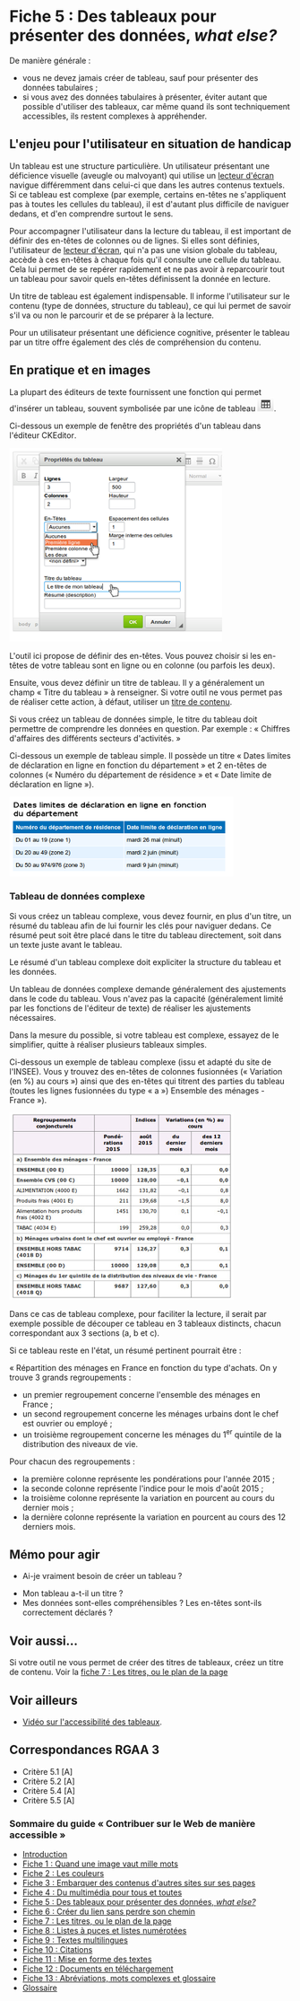 # Fiche 5&nbsp;: Des tableaux pour présenter des données, <i lang="en">what else?</i>

De manière générale&nbsp;:

- vous ne devez jamais créer de tableau, sauf pour présenter des données tabulaires&nbsp;;
- si vous avez des données tabulaires à présenter, éviter autant que possible d'utiliser des tableaux, car même quand ils sont techniquement accessibles, ils restent complexes à appréhender.

## L'enjeu pour l'utilisateur en situation de handicap

Un tableau est une structure particulière. Un utilisateur présentant une déficience visuelle (aveugle ou malvoyant) qui utilise un [lecteur d'écran](glossaire.md#lecteur-decran) navigue différemment dans celui-ci que dans les autres contenus textuels. Si ce tableau est complexe (par exemple, certains en-têtes ne s'appliquent pas à toutes les cellules du tableau), il est d'autant plus difficile de naviguer dedans, et d'en comprendre surtout le sens.

Pour accompagner l'utilisateur dans la lecture du tableau, il est important de définir des en-têtes de colonnes ou de lignes. Si elles sont définies, l'utilisateur de [lecteur d'écran](glossaire.md#lecteur-decran), qui n'a pas une vision globale du tableau, accède à ces en-têtes à chaque fois qu'il consulte une cellule du tableau. Cela lui permet de se repérer rapidement et ne pas avoir à reparcourir tout un tableau pour savoir quels en-têtes définissent la donnée en lecture.

Un titre de tableau est également indispensable. Il informe l'utilisateur sur le contenu (type de données, structure du tableau), ce qui lui permet de savoir s'il va ou non le parcourir et de se préparer à la lecture.

Pour un utilisateur présentant une déficience cognitive, présenter le tableau par un titre offre également des clés de compréhension du contenu.

## En pratique et en images

La plupart des éditeurs de texte fournissent une fonction qui permet d'insérer un tableau, souvent symbolisée par une icône de tableau <img src="img/tableau/icone-tableau.png" alt="" />.

Ci-dessous un exemple de fenêtre des propriétés d'un tableau dans l'éditeur <span lang="en">CKEditor</span>.

<img src="img/tableau/ckeditor.png" alt="" />

L'outil ici propose de définir des en-têtes. Vous pouvez choisir si les en-têtes de votre tableau sont en ligne ou en colonne (ou parfois les deux).

Ensuite, vous devez définir un titre de tableau. Il y a généralement un champ «&nbsp;Titre du tableau&nbsp;» à renseigner. Si votre outil ne vous permet pas de réaliser cette action, à défaut, utiliser un [titre de contenu](titres.md).

Si vous créez un tableau de données simple, le titre du tableau doit permettre de comprendre les données en question. Par exemple&nbsp;: «&nbsp;Chiffres d'affaires des différents secteurs d'activités.&nbsp;»

Ci-dessous un exemple de tableau simple. Il possède un titre «&nbsp;Dates limites de déclaration en ligne en fonction du département&nbsp;» et 2 en-têtes de colonnes («&nbsp;Numéro du département de résidence&nbsp;» et «&nbsp;Date limite de déclaration en ligne&nbsp;»).

<img src="img/tableau/simple.png" alt="" />

### Tableau de données complexe

Si vous créez un tableau complexe, vous devez fournir, en plus d'un titre, un résumé du tableau afin de lui fournir les clés pour naviguer dedans. Ce résumé peut soit être placé dans le titre du tableau directement, soit dans un texte juste avant le tableau.

Le résumé d'un tableau complexe doit expliciter la structure du tableau et les données.

Un tableau de données complexe demande généralement des ajustements dans le code du tableau. Vous n'avez pas la capacité (généralement limité par les fonctions de l'éditeur de texte) de réaliser les ajustements nécessaires.

Dans la mesure du possible, si votre tableau est complexe, essayez de le simplifier, quitte à réaliser plusieurs tableaux simples.

Ci-dessous un exemple de tableau complexe (issu et adapté du site de l'INSEE). Vous y trouvez des en-têtes de colonnes fusionnées («&nbsp;Variation (en %) au cours&nbsp;») ainsi que des en-têtes qui titrent des parties du tableau (toutes les lignes fusionnées du type «&nbsp;a&nbsp;») Ensemble des ménages - France&nbsp;»).

<img src="img/tableau/complexe.jpeg" alt="" />

Dans ce cas de tableau complexe, pour faciliter la lecture, il serait par exemple possible de découper ce tableau en 3 tableaux distincts, chacun correspondant aux 3 sections (a, b et c).

Si ce tableau reste en l'état, un résumé pertinent pourrait être&nbsp;:

«&nbsp;Répartition des ménages en France en fonction du type d'achats. On y trouve 3 grands regroupements&nbsp;:

- un premier regroupement concerne l'ensemble des ménages en France&nbsp;;
- un second regroupement concerne les ménages urbains dont le chef est ouvrier ou employé&nbsp;;
- un troisième regroupement concerne les ménages du 1<sup>er</sup> quintile de la distribution des niveaux de vie.

Pour chacun des regroupements&nbsp;:

- la première colonne représente les pondérations pour l'année 2015&nbsp;;
- la seconde colonne représente l'indice pour le mois d'août 2015&nbsp;;
- la troisième colonne représente la variation en pourcent au cours du dernier mois&nbsp;;
- la dernière colonne représente la variation en pourcent au cours des 12 derniers mois.

## Mémo pour agir

* Ai-je vraiment besoin de créer un tableau ?
- Mon tableau a-t-il un titre ?
- Mes données sont-elles compréhensibles ? Les en-têtes sont-ils correctement déclarés ?

## Voir aussi...

Si votre outil ne vous permet de créer des titres de tableaux, créez un titre de contenu. Voir la [fiche 7&nbsp;: Les titres, ou le plan de la page](titres.md)

## Voir ailleurs

- [Vidéo sur l'accessibilité des tableaux](http://portail.unice.fr/access-key/videos/les-tableaux).

## Correspondances RGAA 3

- Critère 5.1 [A]
- Critère 5.2 [A]
- Critère 5.4 [A]
- Critère 5.5 [A]

### Sommaire du guide «&nbsp;Contribuer sur le Web de manière accessible&nbsp;»

* [Introduction](0-intro.md)
* [Fiche 1&nbsp;: Quand une image vaut mille mots](images.md)
* [Fiche 2&nbsp;: Les couleurs](couleurs.md)
* [Fiche 3&nbsp;: Embarquer des contenus d'autres sites sur ses pages](cadres.md)
* [Fiche 4&nbsp;: Du multimédia pour tous et toutes](multimedia.md)
* [Fiche 5&nbsp;: Des tableaux pour présenter des données, <i lang="en">what else?</i>](tableaux.md)
* [Fiche 6&nbsp;: Créer du lien sans perdre son chemin](liens.md)
* [Fiche 7&nbsp;: Les titres, ou le plan de la page](titres.md)
* [Fiche 8&nbsp;: Listes à puces et listes numérotées](listes.md)
* [Fiche 9&nbsp;: Textes multilingues](langue.md)
* [Fiche 10&nbsp;: Citations](citations.md)
* [Fiche 11&nbsp;: Mise en forme des textes](mise-en-forme.md)
* [Fiche 12&nbsp;: Documents en téléchargement](docs_telechargement.md)
* [Fiche 13&nbsp;: Abréviations, mots complexes et glossaire](definition.md)
* [Glossaire](glossaire.md)

